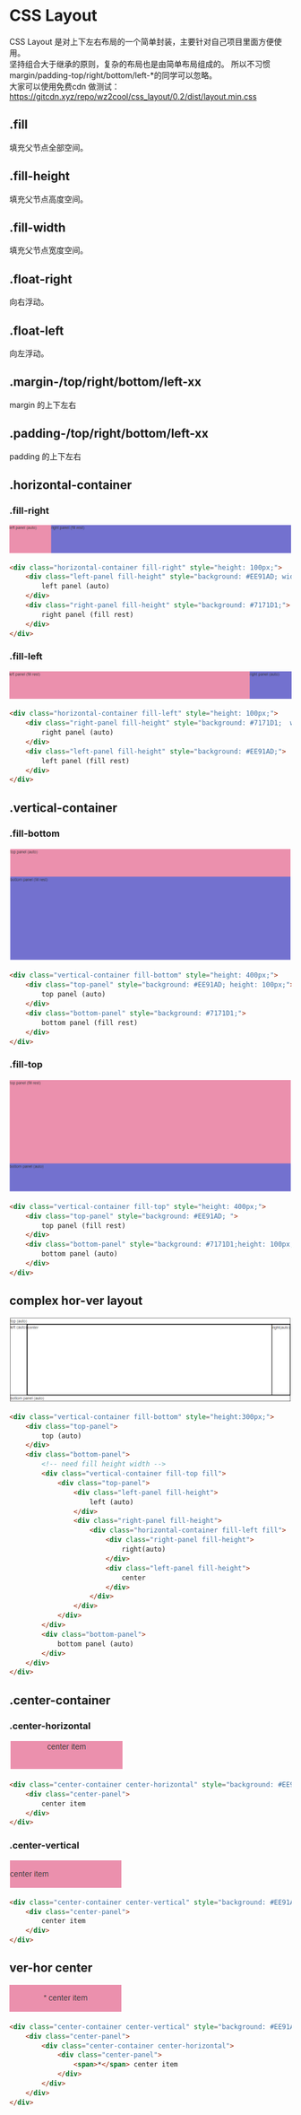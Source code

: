 # CSS Layout
CSS Layout 是对上下左右布局的一个简单封装，主要针对自己项目里面方便使用。  
坚持组合大于继承的原则，复杂的布局也是由简单布局组成的。 
所以不习惯margin/padding-top/right/bottom/left-*的同学可以忽略。  
大家可以使用免费cdn 做测试： https://gitcdn.xyz/repo/wz2cool/css_layout/0.2/dist/layout.min.css

## .fill
填充父节点全部空间。

## .fill-height
填充父节点高度空间。

## .fill-width
填充父节点宽度空间。

## .float-right
向右浮动。

## .float-left
向左浮动。

## .margin-/top/right/bottom/left-xx
margin 的上下左右

## .padding-/top/right/bottom/left-xx
padding 的上下左右

## .horizontal-container
### .fill-right
![](https://raw.githubusercontent.com/wz2cool/markdownPhotos/master/res/fill-right.png)
```html
<div class="horizontal-container fill-right" style="height: 100px;">
    <div class="left-panel fill-height" style="background: #EE91AD; width: 150px;">
        left panel (auto)
    </div>
    <div class="right-panel fill-height" style="background: #7171D1;">
        right panel (fill rest)
    </div>
</div>
```

### .fill-left
![](https://raw.githubusercontent.com/wz2cool/markdownPhotos/master/res/fill-left.png)
```html
<div class="horizontal-container fill-left" style="height: 100px;">
    <div class="right-panel fill-height" style="background: #7171D1;  width: 150px;">
        right panel (auto)
    </div>
    <div class="left-panel fill-height" style="background: #EE91AD;">
        left panel (fill rest)
    </div>
</div>
```

## .vertical-container
### .fill-bottom
![](https://raw.githubusercontent.com/wz2cool/markdownPhotos/master/res/fill-bottom.png)
```html
<div class="vertical-container fill-bottom" style="height: 400px;">
    <div class="top-panel" style="background: #EE91AD; height: 100px;">
        top panel (auto)
    </div>
    <div class="bottom-panel" style="background: #7171D1;">
        bottom panel (fill rest)
    </div>
</div>
```

### .fill-top
![](https://raw.githubusercontent.com/wz2cool/markdownPhotos/master/res/fill-top.png)
```html
<div class="vertical-container fill-top" style="height: 400px;">
    <div class="top-panel" style="background: #EE91AD; ">
        top panel (fill rest)
    </div>
    <div class="bottom-panel" style="background: #7171D1;height: 100px;">
        bottom panel (auto)
    </div>
</div>
```

## complex hor-ver layout
![](https://raw.githubusercontent.com/wz2cool/markdownPhotos/master/res/complex-layout.png)
```html
<div class="vertical-container fill-bottom" style="height:300px;">
    <div class="top-panel">
        top (auto)
    </div>
    <div class="bottom-panel">
        <!-- need fill height width -->
        <div class="vertical-container fill-top fill">
            <div class="top-panel">
                <div class="left-panel fill-height">
                    left (auto)
                </div>
                <div class="right-panel fill-height">
                    <div class="horizontal-container fill-left fill">
                        <div class="right-panel fill-height">
                            right(auto)
                        </div>
                        <div class="left-panel fill-height">
                            center
                        </div>
                    </div>
                </div>
            </div>
        </div>
        <div class="bottom-panel">
            bottom panel (auto)
        </div>
    </div>
</div>
```

## .center-container
### .center-horizontal
![](https://raw.githubusercontent.com/wz2cool/markdownPhotos/master/res/hor-center.png)
```html
<div class="center-container center-horizontal" style="background: #EE91AD; width: 200px; height: 50px">
    <div class="center-panel">
        center item
    </div>
</div>
```

### .center-vertical
![](https://raw.githubusercontent.com/wz2cool/markdownPhotos/master/res/ver-center.png)
```html
<div class="center-container center-vertical" style="background: #EE91AD; width: 200px; height: 50px">
    <div class="center-panel">
        center item
    </div>
</div>
```

## ver-hor center
![](https://raw.githubusercontent.com/wz2cool/markdownPhotos/master/res/ver-hor-center.png)
```html
<div class="center-container center-vertical" style="background: #EE91AD; width: 200px; height: 50px">
    <div class="center-panel">
        <div class="center-container center-horizontal">
            <div class="center-panel">
                <span>*</span> center item
            </div>
        </div>
    </div>
</div>
```